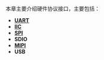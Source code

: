 本章主要介绍硬件协议接口，主要包括：
+ **[UART](https://github.com/lowkeyway/Embedded/blob/master/Hardware/Hardware%20Interface/UART.md)**
+ **[IIC](https://github.com/lowkeyway/Embedded/blob/master/Hardware/Hardware%20Interface/IIC.md)**
+ [**SPI**](https://github.com/lowkeyway/Embedded/blob/master/Hardware/Hardware%20Interface/SPI.md)
+ **SDIO**
+ **[MIPI](https://github.com/lowkeyway/Embedded/blob/master/Hardware/Hardware%20Interface/mipi.md)**
+ **USB**
